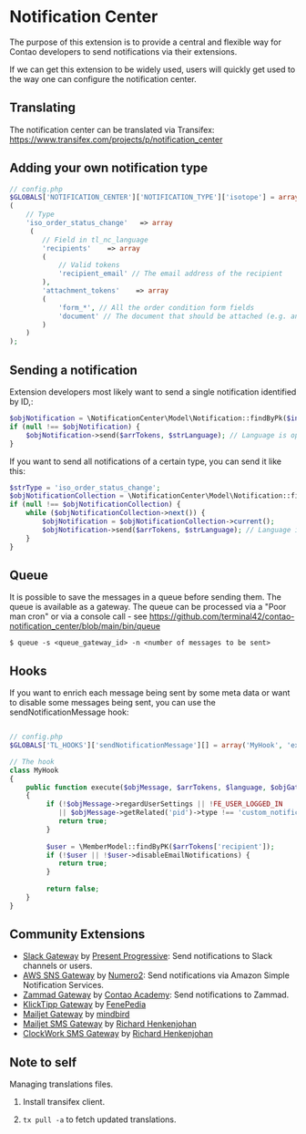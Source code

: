 Notification Center
===================

The purpose of this extension is to provide a central and flexible way for
Contao developers to send notifications via their extensions.

If we can get this extension to be widely used, users will quickly get used
to the way one can configure the notification center.

## Translating
The notification center can be translated via Transifex: https://www.transifex.com/projects/p/notification_center

## Adding your own notification type

```php
// config.php
$GLOBALS['NOTIFICATION_CENTER']['NOTIFICATION_TYPE']['isotope'] = array
(
    // Type
    'iso_order_status_change'   => array
     (
        // Field in tl_nc_language
        'recipients'    => array
        (
            // Valid tokens
            'recipient_email' // The email address of the recipient
        ),
        'attachment_tokens'    => array
        (
            'form_*', // All the order condition form fields
            'document' // The document that should be attached (e.g. an invoice)
        )
    )
);
```

## Sending a notification

Extension developers most likely want to send a single notification identified by ID,:

```php
$objNotification = \NotificationCenter\Model\Notification::findByPk($intNotificationId);
if (null !== $objNotification) {
    $objNotification->send($arrTokens, $strLanguage); // Language is optional
}
```

If you want to send all notifications of a certain type, you can send it like this:

```php
$strType = 'iso_order_status_change';
$objNotificationCollection = \NotificationCenter\Model\Notification::findByType($strType);
if (null !== $objNotificationCollection) {
    while ($objNotificationCollection->next()) {
        $objNotification = $objNotificationCollection->current();
        $objNotification->send($arrTokens, $strLanguage); // Language is optional
    }
}
```

## Queue

It is possible to save the messages in a queue before sending them. The queue is available
as a gateway. The queue can be processed via a "Poor man cron" or via a console call - see
https://github.com/terminal42/contao-notification_center/blob/main/bin/queue

`$ queue -s <queue_gateway_id> -n <number of messages to be sent>`

## Hooks

If you want to enrich each message being sent by some meta data or want to disable some messages being sent, you can
use the sendNotificationMessage hook:

```php

// config.php
$GLOBALS['TL_HOOKS']['sendNotificationMessage'][] = array('MyHook', 'execute');

// The hook
class MyHook
{
    public function execute($objMessage, $arrTokens, $language, $objGatewayModel)
    {
         if (!$objMessage->regardUserSettings || !FE_USER_LOGGED_IN 
            || $objMessage->getRelated('pid')->type !== 'custom_notification') {
            return true;
         }
         
         $user = \MemberModel::findByPK($arrTokens['recipient']);     
         if (!$user || !$user->disableEmailNotifications) {
            return true;
         }
                      
         return false;
    }
}
```

## Community Extensions

* [Slack Gateway](presprog/contao-slack-notification) by [Present Progressive](https://www.presentprogressive.de): Send notifications to Slack channels or users.
* [AWS SNS Gateway](https://extensions.contao.org/?p=numero2%2Fcontao-notification_center-aws-sns) by [Numero2](https://www.numero2.de): Send notifications via Amazon Simple Notification Services.
* [Zammad Gateway](https://extensions.contao.org/?p=contaoacademy%2Fcontao-zammad-nc-api-bundle) by [Contao Academy](https://contao-academy.de): Send notifications to Zammad.
* [KlickTipp Gateway](https://extensions.contao.org/?p=fenepedia%2Fcontao-klicktipp-gateway) by [FenePedia](https://www.fenepedia.de)
* [Mailjet Gateway](https://extensions.contao.org/?p=mindbird%2Fcontao-notification_center-mailjet) by [mindbird](https://www.mindbird.de)
* [Mailjet SMS Gateway](https://extensions.contao.org/?p=richardhj%2Fcontao-nc-mailjet-sms) by [Richard Henkenjohan](https://github.com/richardhj)
* [ClockWork SMS Gateway](https://extensions.contao.org/?p=richardhj%2Fcontao-notification_center_clockworksms) by [Richard Henkenjohan](https://github.com/richardhj)
## Note to self

Managing translations files.

1. Install transifex client.

2.  `tx pull -a` to fetch updated translations.
